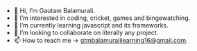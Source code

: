- 👋 Hi, I’m Gautam Balamurali.
- 👀 I’m interested in coding, cricket, games and bingewatching.
- 🌱 I’m currently learning javascript and its frameworks.
- 💞️ I’m looking to collaborate on literally any project.
- 📫 How to reach me -> gtmbalamuralilearning16@gmail.com.
